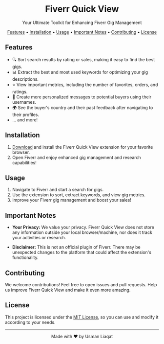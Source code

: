 <h1 align="center">
  Fiverr Quick View
</h1>

<p align="center">Your Ultimate Toolkit for Enhancing Fiverr Gig Management</p>

<p align="center">
  <a href="#features">Features</a> •
  <a href="#installation">Installation</a> •
  <a href="#usage">Usage</a> •
  <a href="#important-notes">Important Notes</a> •
  <a href="#contributing">Contributing</a> •
  <a href="#license">License</a>
</p>

## Features

- 🔍 Sort search results by rating or sales, making it easy to find the best gigs.
- 📊 Extract the best and most used keywords for optimizing your gig descriptions.
- ⭐ View important metrics, including the number of favorites, orders, and ratings.
- 💌 Create more personalized messages to potential buyers using their usernames.
- 🌍 See the buyer's country and their past feedback after navigating to their profiles.
- ... and more!

## Installation

1. [Download](link-to-your-extension) and install the Fiverr Quick View extension for your favorite browser.
2. Open Fiverr and enjoy enhanced gig management and research capabilities!

## Usage

1. Navigate to Fiverr and start a search for gigs.
2. Use the extension to sort, extract keywords, and view gig metrics.
3. Improve your Fiverr gig management and boost your sales!

## Important Notes

- **Your Privacy:** We value your privacy. Fiverr Quick View does not store any information outside your local browser/machine, nor does it track your activities or research.

- **Disclaimer:** This is not an official plugin of Fiverr. There may be unexpected changes to the platform that could affect the extension's functionality.

## Contributing

We welcome contributions! Feel free to open issues and pull requests. Help us improve Fiverr Quick View and make it even more amazing.

## License

This project is licensed under the [MIT License](LICENSE), so you can use and modify it according to your needs.

---

<p align="center">Made with ❤️ by Usman Liaqat</p>

